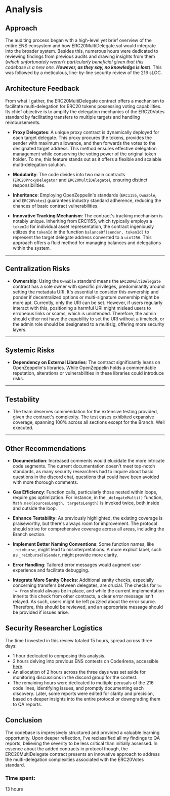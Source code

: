 # Analysis

## Approach

The auditing process began with a high-level yet brief overview of the entire ENS ecosystem and how ERC20MultiDelegate.sol would integrate into the broader system. Besides this, numerous hours were dedicated to reviewing findings from previous audits and drawing insights from them (_which unfortunately weren't particularly beneficial given that this codebase is a new one. **However, as they say, no knowledge is lost**_). This was followed by a meticulous, line-by-line security review of the 216 sLOC.

## Architecture Feedback

From what I gather, the ERC20MultiDelegate contract offers a mechanism to facilitate multi-delegation for ERC20 tokens possessing voting capabilities. Its chief objective is to amplify the delegation mechanics of the ERC20Votes standard by facilitating transfers to multiple targets and handling reimbursements.

- **Proxy Delegates**: A unique proxy contract is dynamically deployed for each target delegate. This proxy procures the tokens, provides the sender with maximum allowance, and then forwards the votes to the designated target address. This method ensures effective delegation management while conserving the voting power of the original token holder. To me, this feature stands out as it offers a flexible and scalable multi-delegation solution.

- **Modularity**: The code divides into two main contracts (`ERC20ProxyDelegator` and `ERC20MultiDelegate`), ensuring distinct responsibilities.

- **Inheritance**: Employing OpenZeppelin's standards (`ERC1155`, `Ownable`, and `ERC20Votes`) guarantees industry standard adherence, reducing the chances of basic contract vulnerabilities.

- **Innovative Tracking Mechanism**: The contract's tracking mechanism is notably unique. Inheriting from ERC1155, which typically employs a `tokenId` for individual asset representation, the contract ingeniously utilizes the `tokenId` in the function `balanceOf(sender, tokenId)` to represent the target delegate address converted to a `uint256`. This approach offers a fluid method for managing balances and delegations within the system.

---

## Centralization Risks

- **Ownership**: Using the `Ownable` standard means the `ERC20MultiDelegate` contract has a sole owner with specific privileges, predominantly around setting the metadata URI. It's essential to consider this ownership and ponder if decentralized options or multi-signature ownership might be more apt. Currently, only the URI can be set. However, if users regularly interact with this, positioning a harmful URI might mislead users to erroneous links or scams, which is unintended. Therefore, the admin should either not have the capability to set the URI without a timelock, or the admin role should be designated to a multisig, offering more security layers.

---

## Systemic Risks

- **Dependency on External Libraries**: The contract significantly leans on OpenZeppelin's libraries. While OpenZeppelin holds a commendable reputation, alterations or vulnerabilities in these libraries could introduce risks.

---

## Testability

- The team deserves commendation for the extensive testing provided, given the contract's complexity. The test cases exhibited expansive coverage, spanning 100% across all sections except for the Branch. Well executed.

---

## Other Recommendations

- **Documentation**: Increased comments would elucidate the more intricate code segments. The current documentation doesn't meet top-notch standards, as many security researchers had to inquire about basic questions in the discord chat, questions that could have been avoided with more thorough comments.

- **Gas Efficiency**: Function calls, particularly those nested within loops, require gas optimization. For instance, in the `_delegateMulti()` function, `Math.max(sourcesLength, targetsLength)` is invoked twice, both inside and outside the loop.

- **Enhance Testability**: As previously highlighted, the existing coverage is praiseworthy, but there's always room for improvement. The protocol should strive for comprehensive coverage across all areas, including the Branch section.

- **Implement Better Naming Conventions**: Some function names, like `_reimburse`, might lead to misinterpretations. A more explicit label, such as `_reimburseToSender`, might provide more clarity.

- **Error Handling**: Tailored error messages would augment user experience and facilitate debugging.

- **Integrate More Sanity Checks**: Additional sanity checks, especially concerning transfers between delegates, are crucial. The checks for `to != from` should always be in place, and while the current implementation inherits this check from other contracts, a clear error message isn't relayed. As such, users might be left puzzled about the error source. Therefore, this should be reviewed, and an appropriate message should be provided if issues arise.

## Security Researcher Logistics

The time I invested in this review totaled 15 hours, spread across three days:

- 1 hour dedicated to composing this analysis.
- 2 hours delving into previous ENS contests on Code4rena, accessible [here](https://github.com/search?q=org%3Acode-423n4+-ens-findings&type=code).
- An allocation of 2 hours across the three days was set aside for monitoring discussions in the discord group for the contest.
- The remaining hours were dedicated to multiple perusals of the 216 code lines, identifying issues, and promptly documenting each discovery. Later, some reports were edited for clarity and precision, based on deeper insights into the entire protocol or downgrading them to QA reports.

## Conclusion

The codebase is impressively structured and provided a valuable learning opportunity. Upon deeper reflection, I've reclassified all my findings to QA reports, believing the severity to be less critical than initially assessed. In essence about the added contracts in protocol though, the ERC20MultiDelegate contract presents an innovative approach to address the multi-delegation complexities associated with the ERC20Votes standard.

### Time spent:
13 hours